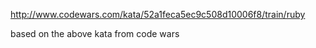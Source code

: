 http://www.codewars.com/kata/52a1feca5ec9c508d10006f8/train/ruby

based on the above kata from code wars
